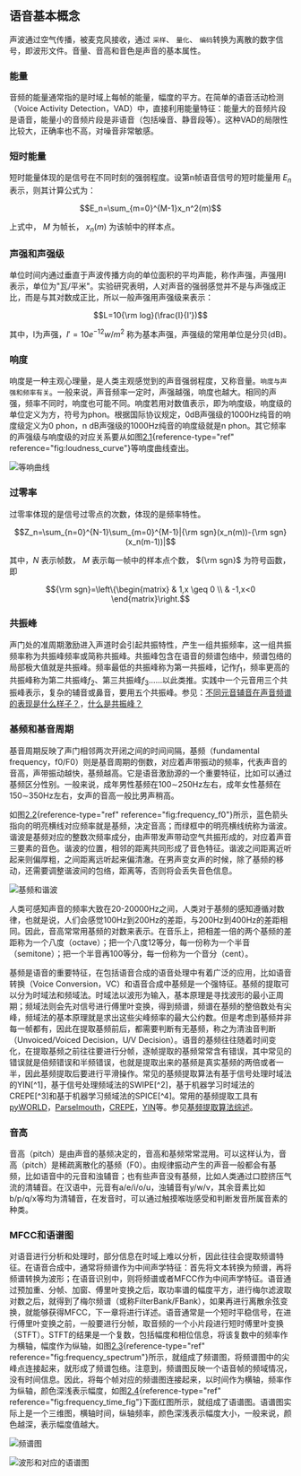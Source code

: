 ## 语音基本概念

声波通过空气传播，被麦克风接收，通过 `采样`、 `量化`、
`编码`转换为离散的数字信号，即波形文件。音量、音高和音色是声音的基本属性。

### 能量

音频的能量通常指的是时域上每帧的能量，幅度的平方。在简单的语音活动检测（Voice
Activity
Detection，VAD）中，直接利用能量特征：能量大的音频片段是语音，能量小的音频片段是非语音（包括噪音、静音段等）。这种VAD的局限性比较大，正确率也不高，对噪音非常敏感。

### 短时能量

短时能量体现的是信号在不同时刻的强弱程度。设第n帧语音信号的短时能量用
$E_n$ 表示，则其计算公式为：

$$E_n=\sum_{m=0}^{M-1}x_n^2(m)$$

上式中， $M$ 为帧长， $x_n(m)$ 为该帧中的样本点。

### 声强和声强级

单位时间内通过垂直于声波传播方向的单位面积的平均声能，称作声强，声强用I表示，单位为"瓦/平米"。实验研究表明，人对声音的强弱感觉并不是与声强成正比，而是与其对数成正比，所以一般声强用声强级来表示：

$$L=10{\rm log}(\frac{I}{I'})$$

其中，I为声强，$I'=10e^{-12}w/m^2$
称为基本声强，声强级的常用单位是分贝(dB)。

### 响度

响度是一种主观心理量，是人类主观感觉到的声音强弱程度，又称音量。`响度与声强和频率有关`。一般来说，声音频率一定时，声强越强，响度也越大。相同的声强，频率不同时，响度也可能不同。响度若用对数值表示，即为响度级，响度级的单位定义为方，符号为phon。根据国际协议规定，0dB声强级的1000Hz纯音的响度级定义为0
phon，n dB声强级的1000Hz纯音的响度级就是n
phon。其它频率的声强级与响度级的对应关系要从如图[2.1](#fig:loudness_curve){reference-type="ref"
reference="fig:loudness_curve"}等响度曲线查出。

![等响曲线 ](../image/loudness_curve.png)

### 过零率

过零率体现的是信号过零点的次数，体现的是频率特性。

$$Z_n=\sum_{n=0}^{N-1}\sum_{m=0}^{M-1}|{\rm sgn}(x_n(m))-{\rm sgn}(x_n(m-1))|$$

其中，$N$ 表示帧数， $M$ 表示每一帧中的样本点个数， ${\rm sgn}$
为符号函数，即

$${\rm sgn}=\left\{\begin{matrix}
    & 1,x \geq 0 \\ 
    & -1,x<0
   \end{matrix}\right.$$

### 共振峰

声门处的准周期激励进入声道时会引起共振特性，产生一组共振频率，这一组共振频率称为共振峰频率或简称共振峰。共振峰包含在语音的频谱包络中，频谱包络的局部极大值就是共振峰。频率最低的共振峰称为第一共振峰，记作$f_1$，频率更高的共振峰称为第二共振峰$f_2$、第三共振峰$f_3$......以此类推。实践中一个元音用三个共振峰表示，复杂的辅音或鼻音，要用五个共振峰。参见：[不同元音辅音在声音频谱的表现是什么样子？](https://www.zhihu.com/question/27126800/answer/35376174)，[什么是共振峰？](https://www.zhihu.com/question/24190826/answer/280149476)

### 基频和基音周期

基音周期反映了声门相邻两次开闭之间的时间间隔，基频（fundamental
frequency，f0/F0）则是基音周期的倒数，对应着声带振动的频率，代表声音的音高，声带振动越快，基频越高。它是语音激励源的一个重要特征，比如可以通过基频区分性别。一般来说，成年男性基频在100$\sim$250Hz左右，成年女性基频在150$\sim$350Hz左右，女声的音高一般比男声稍高。

如图[2.2](#fig:frequency_f0){reference-type="ref"
reference="fig:frequency_f0"}所示，蓝色箭头指向的明亮横线对应频率就是基频，决定音高；而绿框中的明亮横线统称为谐波。谐波是基频对应的整数次频率成分，由声带发声带动空气共振形成的，对应着声音三要素的音色。谐波的位置，相邻的距离共同形成了音色特征。谐波之间距离近听起来则偏厚粗，之间距离远听起来偏清澈。在男声变女声的时候，除了基频的移动，还需要调整谐波间的包络，距离等，否则将会丢失音色信息。

![基频和谐波](../image/frequency_f0.png)

人类可感知声音的频率大致在20-20000Hz之间，人类对于基频的感知遵循对数律，也就是说，人们会感觉100Hz到200Hz的差距，与200Hz到400Hz的差距相同。因此，音高常常用基频的对数来表示。在音乐上，把相差一倍的两个基频的差距称为一个八度（octave）；把一个八度12等分，每一份称为一个半音（semitone）；把一个半音再100等分，每一份称为一个音分（cent）。

基频是语音的重要特征，在包括语音合成的语音处理中有着广泛的应用，比如语音转换（Voice
Conversion，VC）和语音合成中基频是一个强特征。基频的提取可以分为时域法和频域法。时域法以波形为输入，基本原理是寻找波形的最小正周期；频域法则会先对信号进行傅里叶变换，得到频谱，频谱在基频的整倍数处有尖峰，频域法的基本原理就是求出这些尖峰频率的最大公约数。但是考虑到基频并非每一帧都有，因此在提取基频前后，都需要判断有无基频，称之为清浊音判断（Unvoiced/Voiced
Decision，U/V
Decision）。语音的基频往往随着时间变化，在提取基频之前往往要进行分帧，逐帧提取的基频常常含有错误，其中常见的错误就是倍频错误和半频错误，也就是提取出来的基频是真实基频的两倍或者一半，因此基频提取后要进行平滑操作。常见的基频提取算法有基于信号处理时域法的YIN[^1]，基于信号处理频域法的SWIPE[^2]，基于机器学习时域法的CREPE[^3]和基于机器学习频域法的SPICE[^4]。常用的基频提取工具有[pyWORLD](https://github.com/JeremyCCHsu/Python-Wrapper-for-World-Vocoder)，[Parselmouth](https://github.com/YannickJadoul/Parselmouth)，[CREPE](https://github.com/marl/crepe)，[YIN](https://github.com/patriceguyot/Yin)等。参见[基频提取算法综述](https://zhuanlan.zhihu.com/p/269107205)。

### 音高

音高（pitch）是由声音的基频决定的，音高和基频常常混用。可以这样认为，音高（pitch）是稀疏离散化的基频（F0）。由规律振动产生的声音一般都会有基频，比如语音中的元音和浊辅音；也有些声音没有基频，比如人类通过口腔挤压气流的清辅音。在汉语中，元音有a/e/i/o/u，浊辅音有y/w/v，其余音素比如b/p/q/x等均为清辅音，在发音时，可以通过触摸喉咙感受和判断发音所属音素的种类。

### MFCC和语谱图

对语音进行分析和处理时，部分信息在时域上难以分析，因此往往会提取频谱特征。在语音合成中，通常将频谱作为中间声学特征：首先将文本转换为频谱，再将频谱转换为波形；在语音识别中，则将频谱或者MFCC作为中间声学特征。语音通过预加重、分帧、加窗、傅里叶变换之后，取功率谱的幅度平方，进行梅尔滤波取对数之后，就得到了梅尔频谱（或称FilterBank/FBank），如果再进行离散余弦变换，就能够获得MFCC，下一章将进行详述。语音通常是一个短时平稳信号，在进行傅里叶变换之前，一般要进行分帧，取音频的一个小片段进行短时傅里叶变换（STFT）。STFT的结果是一个复数，包括幅度和相位信息，将该复数中的频率作为横轴，幅度作为纵轴，如图[2.3](#fig:frequency_spectrum){reference-type="ref"
reference="fig:frequency_spectrum"}所示，就组成了频谱图，将频谱图中的尖峰点连接起来，就形成了频谱包络。注意到，频谱图反映一个语音帧的频域情况，没有时间信息。因此，将每个帧对应的频谱图连接起来，以时间作为横轴，频率作为纵轴，颜色深浅表示幅度，如图[2.4](#fig:frequency_time_fig){reference-type="ref"
reference="fig:frequency_time_fig"}下面红图所示，就组成了语谱图。语谱图实际上是一个三维图，横轴时间，纵轴频率，颜色深浅表示幅度大小，一般来说，颜色越深，表示幅度值越大。

![频谱图](../image/frequency_spectrum.jpeg)

![波形和对应的语谱图](../image/frequency_time_fig.png)